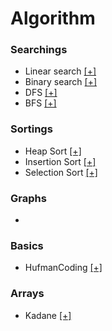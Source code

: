 # Algorithm

<!-- --- -->

### Searchings

* Linear search [[+]](https://github.com)
* Binary search [[+]](https://github.com)
* DFS [[+]](https://github.com)
* BFS [[+]](https://github.com)

### Sortings
* Heap Sort [[+]](https://github.com)
* Insertion Sort [[+]](https://github.com)
* Selection Sort [[+]](https://github.com)

### Graphs
* []()

### Basics
* HufmanCoding [[+]](https://github.com/amhajii/Cheetah_2025/blob/main/Algorithms/Basics/HufmanCoding.cpp)

### Arrays
* Kadane [[+]](https://github.com/amhajii/Cheetah_2025/blob/main/Algorithms/Arrays/kadane.cpp)



